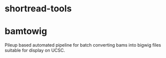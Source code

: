 shortread-tools
===============

# bamtowig

Pileup based automated pipeline for batch converting bams into bigwig files suitable for display on UCSC.
